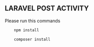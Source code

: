 

## LARAVEL POST ACTIVITY

Please run this commands 

```bash
    npm install
```

```bash
    composer install
```
